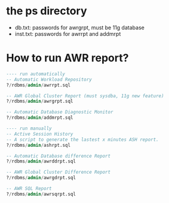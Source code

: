 # the ps directory
- db.txt:  passwords for awrgrpt, must be 11g database
- inst.txt: passwords for awrrpt and addmrpt

# How to run AWR report?

```sql 
---- run automatically
-- Automatic Workload Repository
?/rdbms/admin/awrrpt.sql

-- AWR Global Cluster Report (must sysdba, 11g new feature)
?/rdbms/admin/awrgrpt.sql

-- Automatic Database Diagnostic Monitor 
?/rdbms/admin/addmrpt.sql

---- run manually
-- Active Session History
-- A script to generate the lastest x minutes ASH report.
?/rdbms/admin/ashrpt.sql

-- Automatic Database difference Report 
?/rdbms/admin/awrddrpt.sql

-- AWR Global Cluster Difference Report
?/rdbms/admin/awrgdrpt.sql

-- AWR SQL Report
?/rdbms/admin/awrsqrpt.sql
```
